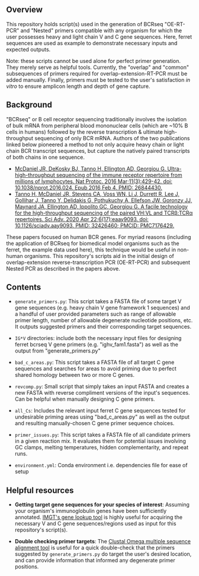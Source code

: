 ## Overview
This repository holds script(s) used in the generation of BCRseq "OE-RT-PCR" and "Nested" primers compatible with any organism for which the user possesses heavy and light chain V and C gene sequences. Here, ferret sequences are used as example to demonstrate necessary inputs and expected outputs.

Note: these scripts cannot be used alone for perfect primer generation. They merely serve as helpful tools. Currently, the "overlap" and "common" subsequences of primers required for overlap-extension-RT-PCR must be added manually. Finally, primers must be tested to the user's satisfaction *in vitro* to ensure amplicon length and depth of gene capture.

## Background

"BCRseq" or B cell receptor sequencing traditionally involves the isolation of bulk mRNA from peripheral blood mononuclear cells (which are ~10% B cells in humans) followed by the reverse transcription & ultimate high-throughput sequencing of only BCR mRNA. Authors of the two publications linked below pioneered a method to not only acquire heavy chain or light chain BCR transcript sequences, but capture the natively paired transcripts of both chains in one sequence. 
- [McDaniel JR, DeKosky BJ, Tanno H, Ellington AD, Georgiou G. Ultra-high-throughput sequencing of the immune receptor repertoire from millions of lymphocytes. Nat Protoc. 2016 Mar;11(3):429-42. doi: 10.1038/nprot.2016.024. Epub 2016 Feb 4. PMID: 26844430.](https://pubmed.ncbi.nlm.nih.gov/26844430/)
- [Tanno H, McDaniel JR, Stevens CA, Voss WN, Li J, Durrett R, Lee J, Gollihar J, Tanno Y, Delidakis G, Pothukuchy A, Ellefson JW, Goronzy JJ, Maynard JA, Ellington AD, Ippolito GC, Georgiou G. A facile technology for the high-throughput sequencing of the paired VH:VL and TCRβ:TCRα repertoires. Sci Adv. 2020 Apr 22;6(17):eaay9093. doi: 10.1126/sciadv.aay9093. PMID: 32426460; PMCID: PMC7176429.](https://pmc.ncbi.nlm.nih.gov/articles/PMC7176429/)

These papers focused on human BCR genes. For myriad reasons (including the application of BCRseq for biomedical model organisms such as the ferret, the example data used here), this technique would be useful in non-human organisms. This repository's scripts aid in the initial design of overlap-extension reverse-transcription PCR (OE-RT-PCR) and subsequent Nested PCR as described in the papers above.


## Contents
- `generate_primers.py`: This script takes a FASTA file of some target V gene sequences (e.g. heavy chain V gene framework 1 sequences) and a handful of user provided parameters such as range of allowable primer length, number of allowable degenerate nucleotide positions, etc. It outputs suggested primers and their corresponding target sequences.

- `IG*V` directories: include both the necessary input files for designing ferret bcrseq V gene primers (e.g. "ighv_fam1.fasta") as well as the output from "generate_primers.py"

- `bad_c_areas.py`: This script takes a FASTA file of all target C gene sequences and searches for areas to avoid priming due to perfect shared homology between two or more C genes.

- `revcomp.py`: Small script that simply takes an input FASTA and creates a new FASTA with reverse compliment versions of the input's sequences. Can be helpful when manually designing C gene primers.

- `all_Cs`: Includes the relevant input ferret C gene sequences tested for undesirable priming areas using "bad_c_areas.py" as well as the output and resulting manually-chosen C gene primer sequence choices.

- `primer_issues.py`: This script takes a FASTA file of all candidate primers in a given reaction mix. It evaluates them for potential issues involving GC clamps, melting temperatures, hidden complementarity, and repeat runs.

- `environment.yml`: Conda environment i.e. dependencies file for ease of setup

## Helpful resources

- **Getting target gene sequences for your species of interest**: Assuming your organism's immunoglobulin genes have been sufficiently annotated. [IMGT's gene lookup tool](https://www.imgt.org/genedb/) is highly useful for acquiring the necessary V and C gene sequences/regions used as input for this repository's script(s). 

- **Double checking primer targets**: The [Clustal Omega multiple sequence alignment tool](https://www.ebi.ac.uk/jdispatcher/msa/clustalo) is useful for a quick double-check that the primers suggested by `generate_primers.py` do target the user's desired location, and can provide information that informed any degenerate primer positions. 
